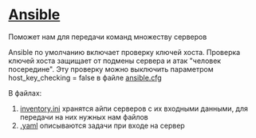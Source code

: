 # [Ansible](https://docs.ansible.com/ansible/latest/getting_started/index.html)
Поможет нам для передачи команд множеству серверов

Ansible по умолчанию включает проверку ключей хоста. 
Проверка ключей хоста защищает от подмены сервера и атак "человек посередине".
Эту проверку можно выключить параметром host_key_checking = false в файле [ansible.cfg](https://github.com/Fireng/Load-Stress-DDoS-Test/blob/main/ansible/ansible.cfg)

В файлах:
1) [inventory.ini](https://github.com/Fireng/Load-Stress-DDoS-Test/blob/main/ansible/inventory.ini) хранятся айпи серверов с их входными данными, для передачи на них нужных нам файлов
2) [.yaml]() описываются задачи при входе на сервер

